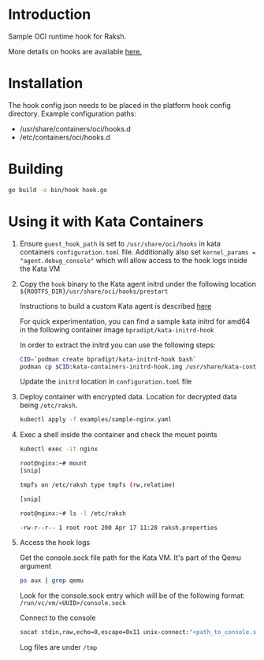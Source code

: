 # Introduction
Sample OCI runtime hook for Raksh.

More details on hooks are available [here.](https://github.com/opencontainers/runtime-spec/blob/master/config.md#posix-platform-hooks)

# Installation
The hook config json needs to be placed in the platform hook config directory. Example configuration paths:
- /usr/share/containers/oci/hooks.d
- /etc/containers/oci/hooks.d


# Building

```sh
go build -o bin/hook hook.go
```

# Using it with Kata Containers

1. Ensure `guest_hook_path` is set to `/usr/share/oci/hooks` in kata containers `configuration.toml` file.
   Additionally also set `kernel_params = "agent.debug_console"` which will allow access to the hook logs inside the Kata VM
2. Copy the `hook` binary to the Kata agent initrd under the following location `${ROOTFS_DIR}/usr/share/oci/hooks/prestart`

    Instructions to build a custom Kata agent is described [here](https://github.com/kata-containers/documentation/blob/master/Developer-Guide.md#create-and-install-rootfs-and-initrd-image)

    For quick experimentation, you can find a sample kata initrd for amd64 in the following container image `bpradipt/kata-initrd-hook`

    In order to extract the initrd you can use the following steps:

    ```sh
    CID=`podman create bpradipt/kata-initrd-hook bash`
    podman cp $CID:kata-containers-initrd-hook.img /usr/share/kata-containers/kata-containers-initrd-hook.img
    ```
    Update the `initrd` location in `configuration.toml` file


3. Deploy container with encrypted data. Location for decrypted data being `/etc/raksh`.

    ```sh
    kubectl apply -f examples/sample-nginx.yaml
    ```

4. Exec a shell inside the container and check the mount points

    ```sh
    kubectl exec -it nginx

    root@nginx:~# mount
    [snip]

    tmpfs on /etc/raksh type tmpfs (rw,relatime)

    [snip]

    root@nginx:~# ls -l /etc/raksh

    -rw-r--r-- 1 root root 200 Apr 17 11:28 raksh.properties

    ```

5. Access the hook logs

    Get the console.sock file path for the Kata VM. It's part of the Qemu argument

    ```sh
    ps aux | grep qemu
    ```
    Look for the console.sock entry which will be of the following format: `/run/vc/vm/<UUID>/console.sock`

    Connect to the console
    ```sh
    socat stdin,raw,echo=0,escape=0x11 unix-connect:"<path_to_console.sock>"
    ```

    Log files are under `/tmp`


